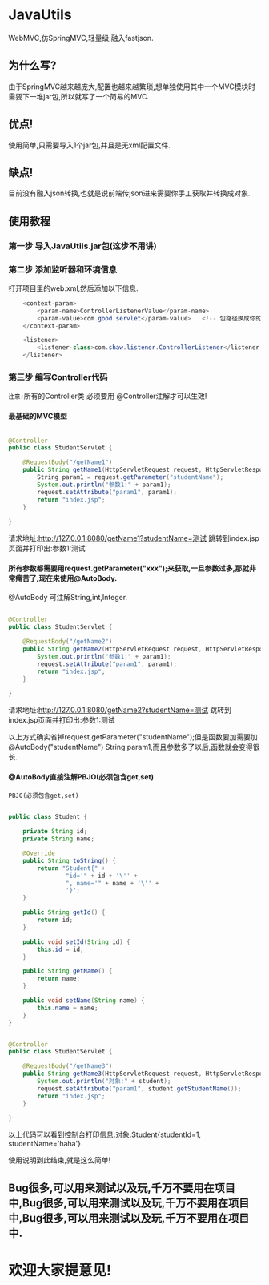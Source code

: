 # JavaUtils

WebMVC,仿SpringMVC,轻量级,融入fastjson.

## 为什么写?

由于SpringMVC越来越庞大,配置也越来越繁琐,想单独使用其中一个MVC模块时需要下一堆jar包,所以就写了一个简易的MVC.

## 优点!

使用简单,只需要导入1个jar包,并且是无xml配置文件.

## 缺点!

目前没有融入json转换,也就是说前端传json进来需要你手工获取并转换成对象.

## 使用教程

### 第一步 导入JavaUtils.jar包(这步不用讲)

### 第二步 添加监听器和环境信息

打开项目里的web.xml,然后添加以下信息.

```java
    <context-param>
        <param-name>ControllerListenerValue</param-name>
        <param-value>com.good.servlet</param-value>   <!-- 包路径换成你的controller所在包路径 -->
    </context-param>

    <listener>
        <listener-class>com.shaw.listener.ControllerListener</listener-class>
    </listener>
```
### 第三步 编写Controller代码

`注意:`所有的Controller类 必须要用 @Controller注解才可以生效!

#### 最基础的MVC模型

```java

@Controller
public class StudentServlet {

    @RequestBody("/getName1")
    public String getName1(HttpServletRequest request, HttpServletResponse response) {
        String param1 = request.getParameter("studentName");
        System.out.println("参数1:" + param1);
        request.setAttribute("param1", param1);
        return "index.jsp";
    }
    
}

```

请求地址:http://127.0.0.1:8080/getName1?studentName=测试
跳转到index.jsp页面并打印出:参数1:测试

#### 所有参数都需要用request.getParameter("xxx");来获取,一旦参数过多,那就非常痛苦了,现在来使用@AutoBody.

@AutoBody 可注解String,int,Integer.

```java

@Controller
public class StudentServlet {

    @RequestBody("/getName2")
    public String getName2(HttpServletRequest request, HttpServletResponse response, @AutoBody("studentName") String param1) {
        System.out.println("参数1:" + param1);
        request.setAttribute("param1", param1);
        return "index.jsp";
    }
    
}

```

请求地址:http://127.0.0.1:8080/getName2?studentName=测试
跳转到index.jsp页面并打印出:参数1:测试

以上方式确实省掉request.getParameter("studentName");但是函数要加需要加@AutoBody("studentName") String param1,而且参数多了以后,函数就会变得很长.

#### @AutoBody直接注解PBJO(必须包含get,set)

`PBJO(必须包含get,set)`

```java

public class Student {

    private String id;
    private String name;

    @Override
    public String toString() {
        return "Student{" +
                "id='" + id + '\'' +
                ", name='" + name + '\'' +
                '}';
    }

    public String getId() {
        return id;
    }

    public void setId(String id) {
        this.id = id;
    }

    public String getName() {
        return name;
    }

    public void setName(String name) {
        this.name = name;
    }
}


@Controller
public class StudentServlet {

    @RequestBody("/getName3")
    public String getName3(HttpServletRequest request, HttpServletResponse response, @AutoBody Student student) {
        System.out.println("对象:" + student);
        request.setAttribute("param1", student.getStudentName());
        return "index.jsp";
    }
    
}


```

以上代码可以看到控制台打印信息:对象:Student{studentId=1, studentName='haha'}

使用说明到此结束,就是这么简单!

## Bug很多,可以用来测试以及玩,千万不要用在项目中,Bug很多,可以用来测试以及玩,千万不要用在项目中,Bug很多,可以用来测试以及玩,千万不要用在项目中.

# 欢迎大家提意见!

